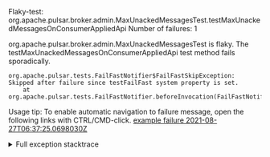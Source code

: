         
Flaky-test: org.apache.pulsar.broker.admin.MaxUnackedMessagesTest.testMaxUnackedMessagesOnConsumerAppliedApi
Number of failures: 1

org.apache.pulsar.broker.admin.MaxUnackedMessagesTest is flaky. The testMaxUnackedMessagesOnConsumerAppliedApi test method fails sporadically.

```
org.apache.pulsar.tests.FailFastNotifier$FailFastSkipException: Skipped after failure since testFailFast system property is set.
	at org.apache.pulsar.tests.FailFastNotifier.beforeInvocation(FailFastNotifier.java:88)

```

Usage tip: To enable automatic navigation to failure message, open the following links with CTRL/CMD-click.
[example failure 2021-08-27T06:37:25.0698030Z](https://github.com/apache/pulsar/runs/3440411059?check_suite_focus=true#step:9:691)


<details>
<summary>Full exception stacktrace</summary>
<code><pre>
org.apache.pulsar.tests.FailFastNotifier$FailFastSkipException: Skipped after failure since testFailFast system property is set.
	at org.apache.pulsar.tests.FailFastNotifier.beforeInvocation(FailFastNotifier.java:88)

</pre></code>
</details>

